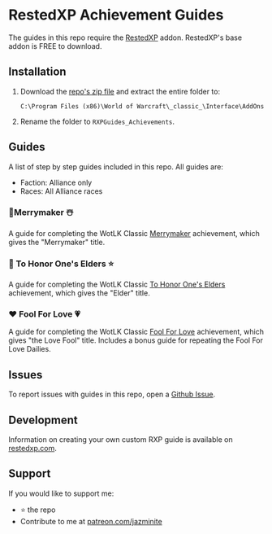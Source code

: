 # RestedXP Achievement Guides
The guides in this repo require the [RestedXP][1] addon. RestedXP's base addon is FREE to download.

## Installation
1. Download the [repo's zip file][3] and extract the entire folder to:
    ```
    C:\Program Files (x86)\World of Warcraft\_classic_\Interface\AddOns
    ```
2. Rename the folder to `RXPGuides_Achievements`.

## Guides
A list of step by step guides included in this repo. All guides are:

- Faction: Alliance only
- Races: All Alliance races

### 🎄Merrymaker ☃️
A guide for completing the WotLK Classic [Merrymaker][2a] achievement, which gives the "Merrymaker" title.

### 🌙 To Honor One's Elders ⭐
A guide for completing the WotLK Classic [To Honor One's Elders][2b] achievement, which gives the "Elder" title.

### ❤️ Fool For Love 💗
A guide for completing the WotLK Classic [Fool For Love][2c] achievement, which gives "the Love Fool" title. Includes a bonus guide for repeating the Fool For Love Dailies.

## Issues
To report issues with guides in this repo, open a [Github Issue][4].

## Development
Information on creating your own custom RXP guide is available on [restedxp.com][5].

## Support
If you would like to support me:
- ⭐ the repo
- Contribute to me at [patreon.com/jazminite][6]


[1]: https://www.restedxp.com/addon
[2a]: https://www.wowhead.com/wotlk/achievement=1692/merrymaker
[2b]: https://www.wowhead.com/wotlk/achievement=913/to-honor-ones-elders
[2c]: https://www.wowhead.com/wotlk/achievement=1707/fool-for-love
[3]: https://github.com/jazminite/RXPGuides_Achievements/archive/refs/heads/main.zip
[4]: https://github.com/jazminite/RXPGuides_Achievements/issues/new/choose
[5]: https://www.restedxp.com/custom-guides
[6]: https://www.patreon.com/jazminite
